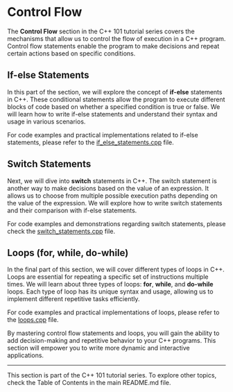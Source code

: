 # Control Flow

The **Control Flow** section in the C++ 101 tutorial series covers the mechanisms that allow us to control the flow of execution in a C++ program. Control flow statements enable the program to make decisions and repeat certain actions based on specific conditions.

## If-else Statements

In this part of the section, we will explore the concept of **if-else** statements in C++. These conditional statements allow the program to execute different blocks of code based on whether a specified condition is true or false. We will learn how to write if-else statements and understand their syntax and usage in various scenarios.

For code examples and practical implementations related to if-else statements, please refer to the [if_else_statements.cpp](if_else_statements.cpp) file.

## Switch Statements

Next, we will dive into **switch** statements in C++. The switch statement is another way to make decisions based on the value of an expression. It allows us to choose from multiple possible execution paths depending on the value of the expression. We will explore how to write switch statements and their comparison with if-else statements.

For code examples and demonstrations regarding switch statements, please check the [switch_statements.cpp](switch_statements.cpp) file.

## Loops (for, while, do-while)

In the final part of this section, we will cover different types of loops in C++. Loops are essential for repeating a specific set of instructions multiple times. We will learn about three types of loops: **for**, **while**, and **do-while** loops. Each type of loop has its unique syntax and usage, allowing us to implement different repetitive tasks efficiently.

For code examples and practical implementations of loops, please refer to the [loops.cpp](loops.cpp) file.

By mastering control flow statements and loops, you will gain the ability to add decision-making and repetitive behavior to your C++ programs. This section will empower you to write more dynamic and interactive applications.

---
This section is part of the C++ 101 tutorial series. To explore other topics, check the Table of Contents in the main README.md file.